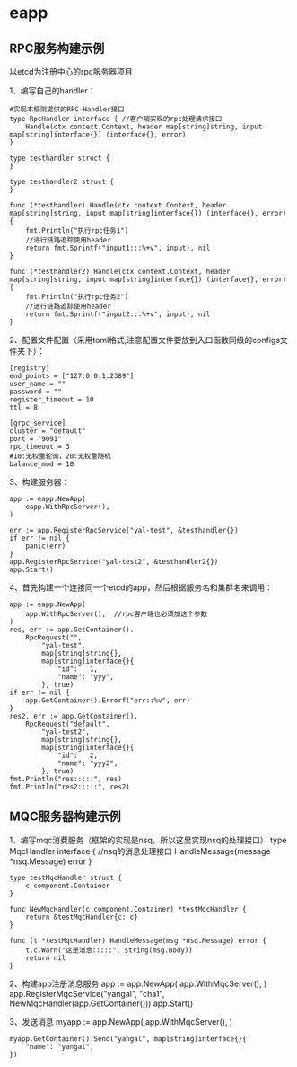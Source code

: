 # eapp

## RPC服务构建示例
以etcd为注册中心的rpc服务器项目

1、编写自己的handler：

	#实现本框架提供的RPC-Handler接口
	type RpcHandler interface { //客户端实现的rpc处理请求接口
		Handle(ctx context.Context, header map[string]string, input map[string]interface{}) (interface{}, error)
	}

	type testhandler struct {
	}

	type testhandler2 struct {
	}

	func (*testhandler) Handle(ctx context.Context, header map[string]string, input map[string]interface{}) (interface{}, error) {
		fmt.Println("执行rpc任务1")
		//进行链路追踪使用header
		return fmt.Sprintf("input1:::%+v", input), nil
	}

	func (*testhandler2) Handle(ctx context.Context, header map[string]string, input map[string]interface{}) (interface{}, error) {
		fmt.Println("执行rpc任务2")
		//进行链路追踪使用header
		return fmt.Sprintf("input2:::%+v", input), nil
	}

2、配置文件配置（采用toml格式,注意配置文件要放到入口函数同级的configs文件夹下）：

	[registry]
	end_points = ["127.0.0.1:2389"]
	user_name = ""
	password = ""
	register_timeout = 10
	ttl = 8

	[grpc_service]
	cluster = "default"
	port = "9091"
	rpc_timeout = 3
	#10:无权重轮询，20:无权重随机
	balance_mod = 10


3、构建服务器：

	app := eapp.NewApp(
		eapp.WithRpcServer(),
	)

	err := app.RegisterRpcService("yal-test", &testhandler{})
	if err != nil {
		panic(err)
	}
	app.RegisterRpcService("yal-test2", &testhandler2{})
	app.Start()
  
4、首先构建一个连接同一个etcd的app，然后根据服务名和集群名来调用：

	app := eapp.NewApp(
	    app.WithRpcServer(),  //rpc客户端也必须加这个参数
	)
	res, err := app.GetContainer().
		RpcRequest("",
			"yal-test",
			map[string]string{},
			map[string]interface{}{
				"id":   1,
				"name": "yyy",
			}, true)
	if err != nil {
		app.GetContainer().Errorf("err::%v", err)
	}
	res2, err := app.GetContainer().
		RpcRequest("default",
			"yal-test2",
			map[string]string{},
			map[string]interface{}{
				"id":   2,
				"name": "yyy2",
			}, true)
	fmt.Println("res:::::", res)
	fmt.Println("res2:::::", res2)
	
	
## MQC服务器构建示例
1、编写mqc消费服务（框架的实现是nsq，所以这里实现nsq的处理接口）
	type MqcHandler interface { //nsq的消息处理接口
		HandleMessage(message *nsq.Message) error
	}

	type testMqcHandler struct {
		c component.Container
	}

	func NewMqcHandler(c component.Container) *testMqcHandler {
		return &testMqcHandler{c: c}
	}

	func (t *testMqcHandler) HandleMessage(msg *nsq.Message) error {
		t.c.Warn("这是消息:::::", string(msg.Body))
		return nil
	}
	
2、构建app注册消息服务
	app := app.NewApp(
		app.WithMqcServer(),
	)
	app.RegisterMqcService("yangal", "cha1", NewMqcHandler(app.GetContainer()))
	app.Start()
	
3、发送消息
	myapp := app.NewApp(
		app.WithMqcServer(),
	)

	myapp.GetContainer().Send("yangal", map[string]interface{}{
		"name": "yangal",
	})
	
